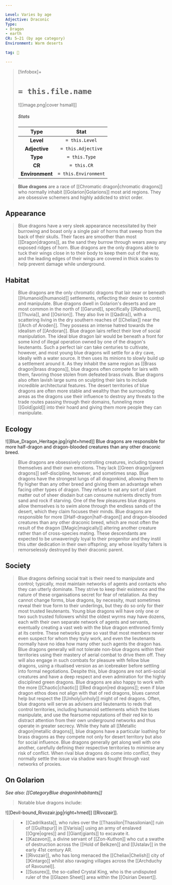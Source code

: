 ```yaml
---

Level: Varies by age
Adjective: Draconic
Type:
- Dragon
- earth
CR: 5–21 (by age category)
Environment: Warm deserts

tag: 👹

---
```


> [!infobox]+
> #  `= this.file.name`
> ![[image.png|cover hsmall]]
> ##### Stats
> Type | Stat |
> :---:|:---:|
> **Level** | `= this.Level` |
> **Adjective** | `= this.Adjective` |
> **Type** | `= this.Type` |
> **CR** | `= this.CR` |
> **Environment** | `= this.Environment` |



> **Blue dragons** are a race of [[Chromatic dragon|chromatic dragons]] who normally inhabit [[Golarion|Golarions]] most arid regions. They are obsessive schemers and highly addicted to strict order.



## Appearance

> Blue dragons have a very sleek appearance necessitated by their burrowing and boast only a single pair of horns that sweep from the back of their skulls. Their faces are smoother than most [[Dragon|dragons]], as the sand they burrow through wears away any exposed ridges of horn. Blue dragons are the only dragons able to tuck their wings close in to their body to keep them out of the way, and the leading edges of their wings are covered in thick scales to help prevent damage while underground.


## Habitat

> Blue dragons are the only chromatic dragons that lair near or beneath [[Humanoid|humanoid]] settlements, reflecting their desire to control and manipulate. Blue dragons dwell in Golarion's deserts and are most common in the north of [[Garund]], specifically [[Rahadoum]], [[Thuvia]], and [[Osirion]]. They also live in [[Qadira]], with a scattering living in the dry southern reaches of [[Cheliax]] near the [[Arch of Aroden]]. They possess an intense hatred towards the idealism of [[Andoran]].
> Blue dragon lairs reflect their love of social manipulation. The ideal blue dragon lair would be beneath a front for some kind of illegal operation owned by one of the dragon's lieutenants. Such a perfect lair can take centuries to cultivate, however, and most young blue dragons will settle for a dry cave, ideally with a water source. It then uses its minions to slowly build up a settlement around it. As they inhabit the same region as [[Brass dragon|brass dragons]], blue dragons often compete for lairs with them, favoring those stolen from defeated brass rivals. Blue dragons also often lavish large sums on sculpting their lairs to include incredible architectural features. The desert territories of blue dragons are often more stable and wealthy than the surrounding areas as the dragons use their influence to destroy any threats to the trade routes passing through their domains, funneling more [[Gold|gold]] into their hoard and giving them more people they can manipulate.


## Ecology

![[Blue_Dragon_Heritage.jpg|right+hmed]] 
 Blue dragons are responsible for more half-dragon and dragon-blooded creatures than any other draconic breed.
> Blue dragons are obsessively controlling creatures, including toward themselves and their own emotions. They lack [[Green dragon|green dragons]] self-discipline, however, and sometimes snap. Blue dragons have the strongest lungs of all dragonkind, allowing them to fly higher than any other breed and giving them an advantage when facing other types of dragon. They refuse to eat any sort of plant matter out of sheer disdain but can consume nutrients directly from sand and rock if starving. One of the few pleasures blue dragons allow themselves is to swim alone through the endless sands of the desert, which they claim focuses their minds. Blue dragons are responsible for more [[Half-dragon|half-dragon]] and dragon-blooded creatures than any other draconic breed, which are most often the result of the dragon [[Magic|magically]] altering another creature rather than of cross-species mating. These descendants are expected to be unwaveringly loyal to their progenitor and they instil this utter dedication in their own offspring; any whose loyalty falters is remorselessly destroyed by their draconic parent.


## Society

> Blue dragons defining social trait is their need to manipulate and control; typically, most maintain networks of agents and contacts who they can utterly dominate. They strive to keep their existence and the nature of these organisations secret for fear of retaliation. As they cannot change forms, blue dragons, by necessity, must sometimes reveal their true form to their underlings, but they do so only for their most trusted lieutenants. Young blue dragons will have only one or two such trusted followers whilst the oldest wyrms may have dozens, each with their own separate network of agents and servants, eventually creating a vast web with the blue dragon enthroned firmly at its centre. These networks grow so vast that most members never even suspect for whom they truly work, and even the lieutenants normally have no idea how many other such agents the dragon has.
> Blue dragons generally will not tolerate non-blue dragons within their territories using their mastery of aerial combat to drive them off. They will also engage in such combats for pleasure with fellow blue dragons, using a ritualised version as an icebreaker before settling into formal negotiations. Despite this, blue dragons are not anti-social creatures and have a deep respect and even admiration for the highly disciplined green dragons. Blue dragons are also happy to work with the more [[Chaotic|chaotic]] [[Red dragon|red dragons]]; even if blue dragon ethos does not align with that of red dragons, blues cannot help but respect the [[Unholy|unholy]] might of red dragons. Often, blue dragons will serve as advisers and lieutenants to reds that control territories, including humanoid settlements which the blues manipulate, and use the fearsome reputations of their red kin to distract attention from their own underground networks and thus operate in greater secrecy. While they hate all [[Metallic dragon|metallic dragons]], blue dragons have a particular loathing for brass dragons as they compete not only for desert territory but also for social influence. Blue dragons generally get along well with one another, carefully defining their respective territories to minimise any risk of conflict. When rival blue dragons do come into conflict, they normally settle the issue via shadow wars fought through vast networks of proxies.


## On Golarion

*See also: [[CategoryBlue dragonInhabitants]]*
> Notable blue dragons include:

![[Devil-bound_Rivozair.jpg|right+hmed]] 
 [[Rivozair]].
> - [[Cadrilkasta]], who rules over the [[Thassilon|Thassilonian]] ruin of [[Guiltspur]] in [[Varisia]] using an army of enslaved [[Ogre|ogres]] and [[Giant|giants]] to excavate it.
> - [[Kazavon]], a divine servant of [[Zon-Kuthon]] who cut a swathe of destruction across the [[Hold of Belkzen]] and [[Ustalav]] in the early 41st century AR.
> - [[Rivozair]], who has long menaced the [[Cheliax|Chelish]] city of [[Kintargo]] whilst also ravaging villages across the [[Archduchy of Ravounel]].
> - [[Susurex]], the so-called Crystal King, who is the undisputed ruler of the [[Glazen Sheet]] area within the [[Osirian Desert]].







